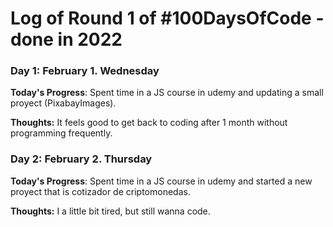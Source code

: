 # Log of Round 1 of #100DaysOfCode - done in 2022

### Day 1: February 1. Wednesday

**Today's Progress**: Spent time in a JS course in udemy and updating a small proyect (PixabayImages).

**Thoughts:** It feels good to get back to coding after 1 month without programming frequently.

### Day 2: February 2. Thursday

**Today's Progress**: Spent time in a JS course in udemy and started a new proyect that is cotizador de criptomonedas.

**Thoughts:** I a little bit tired, but still wanna code.

